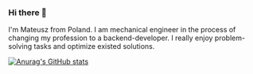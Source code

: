 ### Hi there 👋

I'm Mateusz from Poland. I am mechanical engineer in the process of changing my profession to a backend-developer. I really enjoy problem-solving tasks and optimize existed solutions.

[![Anurag's GitHub stats](https://github-readme-stats.vercel.app/api?username=MateuszWiktorowicz)](https://github.com/anuraghazra/github-readme-stats)

